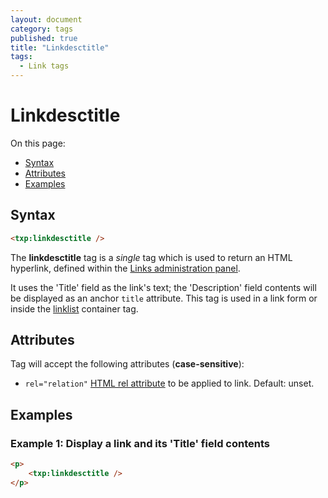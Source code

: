 ```yaml
---
layout: document
category: tags
published: true
title: "Linkdesctitle"
tags:
  - Link tags
---
```


# Linkdesctitle

On this page:

* [Syntax](#syntax)
* [Attributes](#attributes)
* [Examples](#examples)

## Syntax

~~~ html
<txp:linkdesctitle />
~~~

The **linkdesctitle** tag is a *single* tag which is used to return an HTML hyperlink, defined within the [Links administration panel](../administration/links-panel).

It uses the 'Title' field as the link's text; the 'Description' field contents will be displayed as an anchor `title` attribute. This tag is used in a link form or inside the [linklist](linklist) container tag.

## Attributes

Tag will accept the following attributes (**case-sensitive**):

* `rel="relation"`
[HTML rel attribute](https://developer.mozilla.org/en-US/docs/Web/HTML/Link_types) to be applied to link.
Default: unset.

## Examples

### Example 1: Display a link and its 'Title' field contents

~~~ html
<p>
    <txp:linkdesctitle />
</p>
